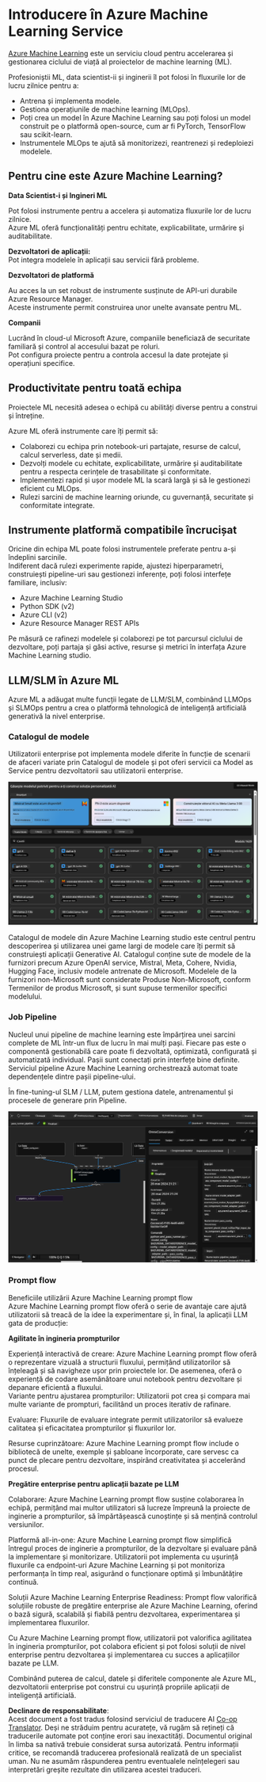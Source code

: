 <!--
CO_OP_TRANSLATOR_METADATA:
{
  "original_hash": "7fe541373802e33568e94e13226d463c",
  "translation_date": "2025-07-17T09:48:00+00:00",
  "source_file": "md/03.FineTuning/Introduce_AzureML.md",
  "language_code": "ro"
}
-->
# **Introducere în Azure Machine Learning Service**

[Azure Machine Learning](https://ml.azure.com?WT.mc_id=aiml-138114-kinfeylo) este un serviciu cloud pentru accelerarea și gestionarea ciclului de viață al proiectelor de machine learning (ML).

Profesioniștii ML, data scientist-ii și inginerii îl pot folosi în fluxurile lor de lucru zilnice pentru a:

- Antrena și implementa modele.
- Gestiona operațiunile de machine learning (MLOps).
- Poți crea un model în Azure Machine Learning sau poți folosi un model construit pe o platformă open-source, cum ar fi PyTorch, TensorFlow sau scikit-learn.
- Instrumentele MLOps te ajută să monitorizezi, reantrenezi și redeploiezi modelele.

## Pentru cine este Azure Machine Learning?

**Data Scientist-i și Ingineri ML**

Pot folosi instrumente pentru a accelera și automatiza fluxurile lor de lucru zilnice.  
Azure ML oferă funcționalități pentru echitate, explicabilitate, urmărire și auditabilitate.

**Dezvoltatori de aplicații:**  
Pot integra modelele în aplicații sau servicii fără probleme.

**Dezvoltatori de platformă**

Au acces la un set robust de instrumente susținute de API-uri durabile Azure Resource Manager.  
Aceste instrumente permit construirea unor unelte avansate pentru ML.

**Companii**

Lucrând în cloud-ul Microsoft Azure, companiile beneficiază de securitate familiară și control al accesului bazat pe roluri.  
Pot configura proiecte pentru a controla accesul la date protejate și operațiuni specifice.

## Productivitate pentru toată echipa  
Proiectele ML necesită adesea o echipă cu abilități diverse pentru a construi și întreține.

Azure ML oferă instrumente care îți permit să:  
- Colaborezi cu echipa prin notebook-uri partajate, resurse de calcul, calcul serverless, date și medii.  
- Dezvolți modele cu echitate, explicabilitate, urmărire și auditabilitate pentru a respecta cerințele de trasabilitate și conformitate.  
- Implementezi rapid și ușor modele ML la scară largă și să le gestionezi eficient cu MLOps.  
- Rulezi sarcini de machine learning oriunde, cu guvernanță, securitate și conformitate integrate.

## Instrumente platformă compatibile încrucișat

Oricine din echipa ML poate folosi instrumentele preferate pentru a-și îndeplini sarcinile.  
Indiferent dacă rulezi experimente rapide, ajustezi hiperparametri, construiești pipeline-uri sau gestionezi inferențe, poți folosi interfețe familiare, inclusiv:  
- Azure Machine Learning Studio  
- Python SDK (v2)  
- Azure CLI (v2)  
- Azure Resource Manager REST APIs

Pe măsură ce rafinezi modelele și colaborezi pe tot parcursul ciclului de dezvoltare, poți partaja și găsi active, resurse și metrici în interfața Azure Machine Learning studio.

## **LLM/SLM în Azure ML**

Azure ML a adăugat multe funcții legate de LLM/SLM, combinând LLMOps și SLMOps pentru a crea o platformă tehnologică de inteligență artificială generativă la nivel enterprise.

### **Catalogul de modele**

Utilizatorii enterprise pot implementa modele diferite în funcție de scenarii de afaceri variate prin Catalogul de modele și pot oferi servicii ca Model as Service pentru dezvoltatorii sau utilizatorii enterprise.

![models](../../../../translated_images/models.e6c7ff50a51806fd0bfd398477e3db3d5c3dc545cd7308344e448e0b8d8295a1.ro.png)

Catalogul de modele din Azure Machine Learning studio este centrul pentru descoperirea și utilizarea unei game largi de modele care îți permit să construiești aplicații Generative AI. Catalogul conține sute de modele de la furnizori precum Azure OpenAI service, Mistral, Meta, Cohere, Nvidia, Hugging Face, inclusiv modele antrenate de Microsoft. Modelele de la furnizori non-Microsoft sunt considerate Produse Non-Microsoft, conform Termenilor de produs Microsoft, și sunt supuse termenilor specifici modelului.

### **Job Pipeline**

Nucleul unui pipeline de machine learning este împărțirea unei sarcini complete de ML într-un flux de lucru în mai mulți pași. Fiecare pas este o componentă gestionabilă care poate fi dezvoltată, optimizată, configurată și automatizată individual. Pașii sunt conectați prin interfețe bine definite. Serviciul pipeline Azure Machine Learning orchestrează automat toate dependențele dintre pașii pipeline-ului.

În fine-tuning-ul SLM / LLM, putem gestiona datele, antrenamentul și procesele de generare prin Pipeline.

![finetuning](../../../../translated_images/finetuning.6559da198851fa523d94d6f0b9f271fa6e1bbac13db0024ebda43cb5348a4633.ro.png)

### **Prompt flow**

Beneficiile utilizării Azure Machine Learning prompt flow  
Azure Machine Learning prompt flow oferă o serie de avantaje care ajută utilizatorii să treacă de la idee la experimentare și, în final, la aplicații LLM gata de producție:

**Agilitate în ingineria prompturilor**

Experiență interactivă de creare: Azure Machine Learning prompt flow oferă o reprezentare vizuală a structurii fluxului, permițând utilizatorilor să înțeleagă și să navigheze ușor prin proiectele lor. De asemenea, oferă o experiență de codare asemănătoare unui notebook pentru dezvoltare și depanare eficientă a fluxului.  
Variante pentru ajustarea prompturilor: Utilizatorii pot crea și compara mai multe variante de prompturi, facilitând un proces iterativ de rafinare.

Evaluare: Fluxurile de evaluare integrate permit utilizatorilor să evalueze calitatea și eficacitatea prompturilor și fluxurilor lor.

Resurse cuprinzătoare: Azure Machine Learning prompt flow include o bibliotecă de unelte, exemple și șabloane încorporate, care servesc ca punct de plecare pentru dezvoltare, inspirând creativitatea și accelerând procesul.

**Pregătire enterprise pentru aplicații bazate pe LLM**

Colaborare: Azure Machine Learning prompt flow susține colaborarea în echipă, permițând mai multor utilizatori să lucreze împreună la proiecte de inginerie a prompturilor, să împărtășească cunoștințe și să mențină controlul versiunilor.

Platformă all-in-one: Azure Machine Learning prompt flow simplifică întregul proces de inginerie a prompturilor, de la dezvoltare și evaluare până la implementare și monitorizare. Utilizatorii pot implementa cu ușurință fluxurile ca endpoint-uri Azure Machine Learning și pot monitoriza performanța în timp real, asigurând o funcționare optimă și îmbunătățire continuă.

Soluții Azure Machine Learning Enterprise Readiness: Prompt flow valorifică soluțiile robuste de pregătire enterprise ale Azure Machine Learning, oferind o bază sigură, scalabilă și fiabilă pentru dezvoltarea, experimentarea și implementarea fluxurilor.

Cu Azure Machine Learning prompt flow, utilizatorii pot valorifica agilitatea în ingineria prompturilor, pot colabora eficient și pot folosi soluții de nivel enterprise pentru dezvoltarea și implementarea cu succes a aplicațiilor bazate pe LLM.

Combinând puterea de calcul, datele și diferitele componente ale Azure ML, dezvoltatorii enterprise pot construi cu ușurință propriile aplicații de inteligență artificială.

**Declinare de responsabilitate**:  
Acest document a fost tradus folosind serviciul de traducere AI [Co-op Translator](https://github.com/Azure/co-op-translator). Deși ne străduim pentru acuratețe, vă rugăm să rețineți că traducerile automate pot conține erori sau inexactități. Documentul original în limba sa nativă trebuie considerat sursa autorizată. Pentru informații critice, se recomandă traducerea profesională realizată de un specialist uman. Nu ne asumăm răspunderea pentru eventualele neînțelegeri sau interpretări greșite rezultate din utilizarea acestei traduceri.